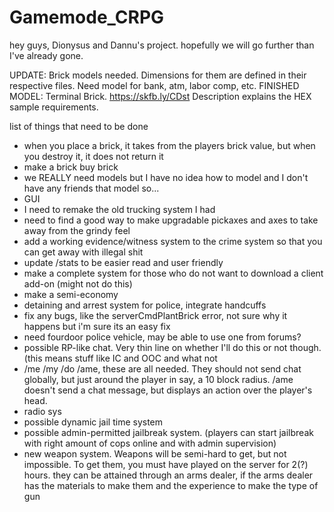 # Gamemode_CRPG

hey guys, Dionysus and Dannu's project. hopefully we will go further than I've already gone.

UPDATE: Brick models needed. Dimensions for them are defined in their respective files. Need model for bank, atm, labor comp, etc.
FINISHED MODEL: Terminal Brick. https://skfb.ly/CDst  Description explains the HEX sample requirements.

list of things that need to be done
- when you place a brick, it takes from the players brick value, but when you destroy it, it does not return it
- make a brick buy brick
- we REALLY need models but I have no idea how to model and I don't have any friends that model so...
- GUI
- I need to remake the old trucking system I had
- need to find a good way to make upgradable pickaxes and axes to take away from the grindy feel
- add a working evidence/witness system to the crime system so that you can get away with illegal shit
- update /stats to be easier read and user friendly
- make a complete system for those who do not want to download a client add-on (might not do this)
- make a semi-economy
- detaining and arrest system for police, integrate handcuffs
- fix any bugs, like the serverCmdPlantBrick error, not sure why it happens but i'm sure its an easy fix
- need fourdoor police vehicle, may be able to use one from forums?
- possible RP-like chat. Very thin line on whether I'll do this or not though. (this means stuff like IC and OOC and what not
- /me /my /do /ame, these are all needed. They should not send chat globally, but just around the player in say, a 10 block radius. /ame doesn't send a chat message, but displays an action over the player's head.
- radio sys
- possible dynamic jail time system
- possible admin-permitted jailbreak system. (players can start jailbreak with right amount of cops online and with admin supervision)
- new weapon system. Weapons will be semi-hard to get, but not impossible. To get them, you must have played on the server for 2(?) hours. they can be attained through an arms dealer, if the arms dealer has the materials to make them and the experience to make the type of gun
